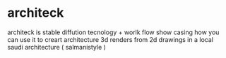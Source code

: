 # architeck 
architeck is stable diffution tecnology + worlk flow show casing how you can use it to creart architecture 3d renders from 2d drawings in a local saudi architecture ( salmanistyle )
